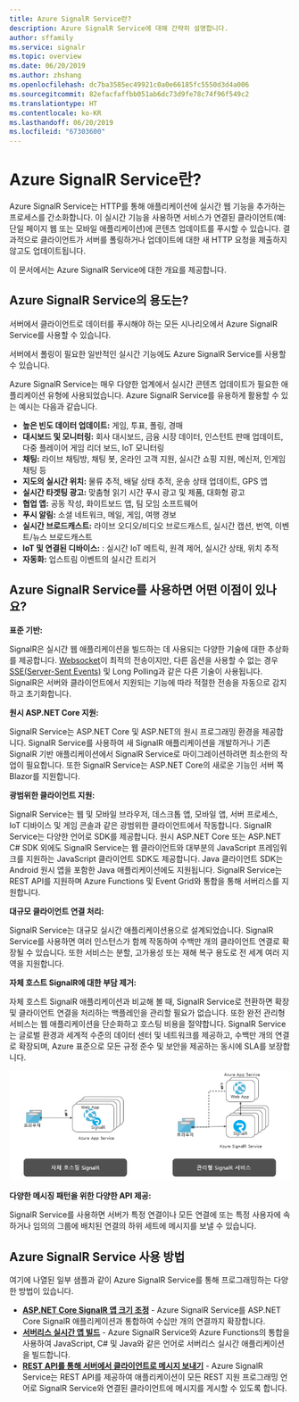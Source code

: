 ```yaml
---
title: Azure SignalR Service란?
description: Azure SignalR Service에 대해 간략히 설명합니다.
author: sffamily
ms.service: signalr
ms.topic: overview
ms.date: 06/20/2019
ms.author: zhshang
ms.openlocfilehash: dc7ba3585ec49921c0a0e66185fc5550d3d4a006
ms.sourcegitcommit: 82efacfaffbb051ab6dc73d9fe78c74f96f549c2
ms.translationtype: HT
ms.contentlocale: ko-KR
ms.lasthandoff: 06/20/2019
ms.locfileid: "67303600"
---
```

# <a name="what-is-azure-signalr-service"></a>Azure SignalR Service란?

Azure SignalR Service는 HTTP를 통해 애플리케이션에 실시간 웹 기능을 추가하는 프로세스를 간소화합니다. 이 실시간 기능을 사용하면 서비스가 연결된 클라이언트(예: 단일 페이지 웹 또는 모바일 애플리케이션)에 콘텐츠 업데이트를 푸시할 수 있습니다. 결과적으로 클라이언트가 서버를 폴링하거나 업데이트에 대한 새 HTTP 요청을 제출하지 않고도 업데이트됩니다.


이 문서에서는 Azure SignalR Service에 대한 개요를 제공합니다.

## <a name="what-is-azure-signalr-service-used-for"></a>Azure SignalR Service의 용도는?

서버에서 클라이언트로 데이터를 푸시해야 하는 모든 시나리오에서 Azure SignalR Service를 사용할 수 있습니다.

서버에서 폴링이 필요한 일반적인 실시간 기능에도 Azure SignalR Service를 사용할 수 있습니다.

Azure SignalR Service는 매우 다양한 업계에서 실시간 콘텐츠 업데이트가 필요한 애플리케이션 유형에 사용되었습니다. Azure SignalR Service를 유용하게 활용할 수 있는 예시는 다음과 같습니다.

* **높은 빈도 데이터 업데이트:** 게임, 투표, 폴링, 경매
* **대시보드 및 모니터링:** 회사 대시보드, 금융 시장 데이터, 인스턴트 판매 업데이트, 다중 플레이어 게임 리더 보드, IoT 모니터링
* **채팅:** 라이브 채팅방, 채팅 봇, 온라인 고객 지원, 실시간 쇼핑 지원, 메신저, 인게임 채팅 등
* **지도의 실시간 위치:** 물류 추적, 배달 상태 추적, 운송 상태 업데이트, GPS 앱
* **실시간 타겟팅 광고:** 맞춤형 읽기 시간 푸시 광고 및 제품, 대화형 광고
* **협업 앱:** 공동 작성, 화이트보드 앱, 팀 모임 소프트웨어
* **푸시 알림:** 소셜 네트워크, 메일, 게임, 여행 경보
* **실시간 브로드캐스트:** 라이브 오디오/비디오 브로드캐스트, 실시간 캡션, 번역, 이벤트/뉴스 브로드캐스트
* **IoT 및 연결된 디바이스:** : 실시간 IoT 메트릭, 원격 제어, 실시간 상태, 위치 추적
* **자동화:** 업스트림 이벤트의 실시간 트리거

## <a name="what-are-the-benefits-using-azure-signalr-service"></a>Azure SignalR Service를 사용하면 어떤 이점이 있나요?

**표준 기반:**

SignalR은 실시간 웹 애플리케이션을 빌드하는 데 사용되는 다양한 기술에 대한 추상화를 제공합니다. [Websocket](https://wikipedia.org/wiki/WebSocket)이 최적의 전송이지만, 다른 옵션을 사용할 수 없는 경우 [SSE(Server-Sent Events)](https://wikipedia.org/wiki/Server-sent_events) 및 Long Polling과 같은 다른 기술이 사용됩니다. SignalR은 서버와 클라이언트에서 지원되는 기능에 따라 적절한 전송을 자동으로 감지하고 초기화합니다.

**원시 ASP.NET Core 지원:**

SignalR Service는 ASP.NET Core 및 ASP.NET의 원시 프로그래밍 환경을 제공합니다. SignalR Service를 사용하여 새 SignalR 애플리케이션을 개발하거나 기존 SignalR 기반 애플리케이션에서 SignalR Service로 마이그레이션하려면 최소한의 작업이 필요합니다.
또한 SignalR Service는 ASP.NET Core의 새로운 기능인 서버 쪽 Blazor를 지원합니다.

**광범위한 클라이언트 지원:**

SignalR Service는 웹 및 모바일 브라우저, 데스크톱 앱, 모바일 앱, 서버 프로세스, IoT 디바이스 및 게임 콘솔과 같은 광범위한 클라이언트에서 작동합니다. SignalR Service는 다양한 언어로 SDK를 제공합니다. 원시 ASP.NET Core 또는 ASP.NET C# SDK 외에도 SignalR Service는 웹 클라이언트와 대부분의 JavaScript 프레임워크를 지원하는 JavaScript 클라이언트 SDK도 제공합니다. Java 클라이언트 SDK는 Android 원시 앱을 포함한 Java 애플리케이션에도 지원됩니다. SignalR Service는 REST API를 지원하며 Azure Functions 및 Event Grid와 통합을 통해 서버리스를 지원합니다.

**대규모 클라이언트 연결 처리:**

SignalR Service는 대규모 실시간 애플리케이션용으로 설계되었습니다. SignalR Service를 사용하면 여러 인스턴스가 함께 작동하여 수백만 개의 클라이언트 연결로 확장될 수 있습니다. 또한 서비스는 분할, 고가용성 또는 재해 복구 용도로 전 세계 여러 지역을 지원합니다.

**자체 호스트 SignalR에 대한 부담 제거:**

자체 호스트 SignalR 애플리케이션과 비교해 볼 때, SignalR Service로 전환하면 확장 및 클라이언트 연결을 처리하는 백플레인을 관리할 필요가 없습니다. 또한 완전 관리형 서비스는 웹 애플리케이션을 단순화하고 호스팅 비용을 절약합니다. SignalR Service는 글로벌 환경과 세계적 수준의 데이터 센터 및 네트워크를 제공하고, 수백만 개의 연결로 확장되며, Azure 표준으로 모든 규정 준수 및 보안을 제공하는 동시에 SLA를 보장합니다.

![관리형 SignalR Service](./media/signalr-overview/managed-signalr-service.png)

**다양한 메시징 패턴을 위한 다양한 API 제공:**

SignalR Service를 사용하면 서버가 특정 연결이나 모든 연결에 또는 특정 사용자에 속하거나 임의의 그룹에 배치된 연결의 하위 세트에 메시지를 보낼 수 있습니다.

## <a name="how-to-use-azure-signalr-service"></a>Azure SignalR Service 사용 방법

여기에 나열된 일부 샘플과 같이 Azure SignalR Service를 통해 프로그래밍하는 다양한 방법이 있습니다.

- **[ASP.NET Core SignalR 앱 크기 조정](signalr-concept-scale-aspnet-core.md)** - Azure SignalR Service를 ASP.NET Core SignalR 애플리케이션과 통합하여 수십만 개의 연결까지 확장합니다.
- **[서버리스 실시간 앱 빌드](signalr-concept-azure-functions.md)** - Azure SignalR Service와 Azure Functions의 통합을 사용하여 JavaScript, C# 및 Java와 같은 언어로 서버리스 실시간 애플리케이션을 빌드합니다.
- **[REST API를 통해 서버에서 클라이언트로 메시지 보내기](https://github.com/Azure/azure-signalr/blob/dev/docs/rest-api.md)** - Azure SignalR Service는 REST API를 제공하여 애플리케이션이 모든 REST 지원 프로그래밍 언어로 SignalR Service와 연결된 클라이언트에 메시지를 게시할 수 있도록 합니다.